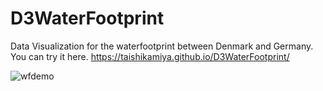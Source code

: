# D3WaterFootprint
Data Visualization for the waterfootprint between Denmark and Germany.
You can try it here.
<https://taishikamiya.github.io/D3WaterFootprint/>

![wfdemo](https://user-images.githubusercontent.com/26061586/29740072-834347bc-8a4e-11e7-85c2-959083a226fe.gif)

